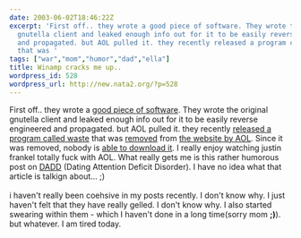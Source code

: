 ```yaml
---
date: 2003-06-02T18:46:22Z
excerpt: 'First off.. they wrote a good piece of software. They wrote the original
  gnutella client and leaked enough info out for it to be easily reverse engineered
  and propagated. but AOL pulled it. they recently released a program called waste
  that was '
tags: ["war","mom","humor","dad","ella"]
title: Winamp cracks me up..
wordpress_id: 528
wordpress_url: http://new.nata2.org/?p=528
---
```


First off.. they wrote a <a href="http://classic.winamp.com/">good piece of software</a>. They wrote the original gnutella client and leaked enough info out for it to be easily reverse engineered and propagated. but AOL pulled it. they recently <a href="http://www.nullsoft.com/free/waste/">released a program called waste</a> that was <a href="http://slashdot.org/article.pl?sid=03/05/31/1259206&amp;mode=thread&amp;tid=120&amp;tid=126&amp;tid=187&amp;tid=95">removed</a> from <a href="http://www.theinquirer.net/?article=9787">the website by AOL</a>. Since it was removed, nobody is <a href="https://web.archive.org/web/20030814003134/http://www.nata2.info//?path=misc/waste">able to download it</a>. I really enjoy watching justin frankel totally fuck with AOL. What really gets me is this rather humorous post on <a href="http://winamp.com/news.jhtml?articleid=9961">DADD</a> (Dating Attention Deficit Disorder). I have no idea what that article is talkign about...  ;)<br/><br/>i haven't really been coehsive in my posts recently. I don't know why. I just haven't felt that they have really gelled. I don't know why. I also started swearing within them - which I haven't done in a long time(sorry mom <b>;)</b>). but whatever. I am tired today. 
